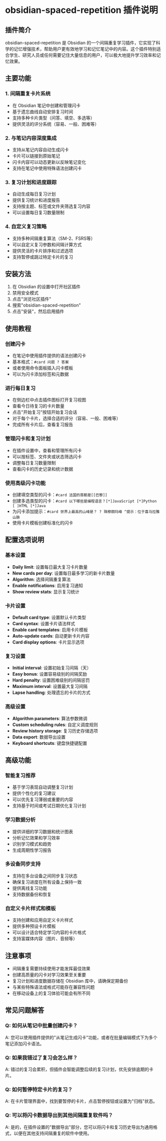 # obsidian-spaced-repetition 插件说明

## 插件简介
obsidian-spaced-repetition 是 Obsidian 的一个间隔重复学习插件，它实现了科学的记忆增强技术，帮助用户更有效地学习和记忆笔记中的内容。这个插件特别适合学生、研究人员或任何需要记住大量信息的用户，可以极大地提升学习效率和记忆效果。

## 主要功能

### 1. 间隔重复卡片系统
- 在 Obsidian 笔记中创建和管理闪卡
- 基于遗忘曲线自动安排复习时间
- 支持多种卡片类型（问答、填空、多选等）
- 提供灵活的评分系统（容易、一般、困难等）

### 2. 与笔记内容深度集成
- 支持从笔记内容自动生成闪卡
- 卡片可以链接到原始笔记
- 闪卡内容可以动态更新以反映笔记变化
- 支持在笔记中使用特殊语法创建闪卡

### 3. 复习计划和进度跟踪
- 自动生成每日复习计划
- 提供复习统计和进度报告
- 支持按主题、标签或文件夹筛选复习内容
- 可以设置每日复习数量限制

### 4. 自定义复习策略
- 支持多种间隔重复算法（SM-2、FSRS等）
- 可以自定义复习参数和间隔计算方式
- 提供灵活的卡片排序和过滤选项
- 支持暂停或跳过特定卡片的复习

## 安装方法
1. 在 Obsidian 的设置中打开社区插件
2. 禁用安全模式
3. 点击"浏览社区插件"
4. 搜索"obsidian-spaced-repetition"
5. 点击"安装"，然后启用插件

## 使用教程

### 创建闪卡
- 在笔记中使用插件提供的语法创建闪卡
- 基本格式：`#card 问题 ? 答案`
- 或者使用命令面板插入闪卡模板
- 可以为闪卡添加标签和元数据

### 进行每日复习
- 在侧边栏中点击插件图标打开复习视图
- 查看今日待复习的卡片数量
- 点击"开始复习"按钮开始复习会话
- 对于每个卡片，选择合适的评分（容易、一般、困难等）
- 完成所有卡片后，查看复习报告

### 管理闪卡和复习计划
- 在插件设置中，查看和管理所有闪卡
- 可以按标签、文件夹或状态筛选闪卡
- 调整每日复习数量限制
- 查看闪卡的历史记录和统计数据

### 使用高级闪卡功能
- 创建填空类型的闪卡：`#card 法国的首都是[[巴黎]]`
- 创建多选类型的闪卡：`#card 以下哪些是编程语言？[*]JavaScript [*]Python [ ]HTML [*]Java`
- 为闪卡添加提示：`#card 世界上最高的山峰是？ ? 珠穆朗玛峰 ^提示：位于喜马拉雅山脉`
- 使用卡片模板创建标准化的闪卡

## 配置选项说明

### 基本设置
- **Daily limit**: 设置每日最大复习卡片数量
- **New cards per day**: 设置每日最多学习的新卡片数量
- **Algorithm**: 选择间隔重复算法
- **Enable notifications**: 启用复习通知
- **Show review stats**: 显示复习统计

### 卡片设置
- **Default card type**: 设置默认卡片类型
- **Card syntax**: 设置卡片语法样式
- **Enable card templates**: 启用卡片模板
- **Auto-update cards**: 自动更新卡片内容
- **Card display options**: 卡片显示选项

### 复习设置
- **Initial interval**: 设置初始复习间隔（天）
- **Easy bonus**: 设置容易级别的间隔奖励
- **Hard penalty**: 设置困难级别的间隔惩罚
- **Maximum interval**: 设置最大复习间隔
- **Lapse handling**: 处理遗忘的卡片的方式

### 高级设置
- **Algorithm parameters**: 算法参数微调
- **Custom scheduling rules**: 自定义调度规则
- **Review history storage**: 复习历史存储选项
- **Data export**: 数据导出设置
- **Keyboard shortcuts**: 键盘快捷键配置

## 高级功能

### 智能复习推荐
- 基于学习表现自动调整复习计划
- 提供个性化的复习建议
- 可以优先复习薄弱或重要的内容
- 支持基于时间或考试日期优化复习计划

### 学习数据分析
- 提供详细的学习数据和统计图表
- 分析记忆效果和学习效率
- 识别学习模式和趋势
- 生成周期性学习报告

### 多设备同步支持
- 支持在多台设备之间同步复习状态
- 确保复习进度在所有设备上保持一致
- 提供离线复习功能
- 支持数据备份和恢复

### 自定义卡片样式和模板
- 支持创建和应用自定义卡片样式
- 提供多种预设卡片模板
- 可以设计适合特定学习内容的卡片格式
- 支持富媒体内容（图片、音频等）

## 注意事项
- 间隔重复需要持续使用才能发挥最佳效果
- 创建高质量的闪卡对学习效果至关重要
- 复习计划和进度数据存储在 Obsidian 库中，请确保定期备份
- 与某些特殊语法或格式可能存在兼容性问题
- 在移动设备上的复习体验可能会有所不同

## 常见问题解答

### Q: 如何从笔记中批量创建闪卡？
A: 您可以使用插件提供的"从笔记生成闪卡"功能，或者在批量编辑模式下为多个笔记添加闪卡语法。

### Q: 如果我错过了复习会怎么样？
A: 错过的复习会累积，但插件会智能调整后续的复习计划，优先安排逾期的卡片。

### Q: 如何暂停特定卡片的复习？
A: 在卡片管理界面中，找到要暂停的卡片，点击暂停按钮或设置为"归档"状态。

### Q: 可以将闪卡数据导出到其他间隔重复软件吗？
A: 是的，在插件设置的"数据导出"部分，您可以将闪卡和复习历史导出为通用格式，以便在其他支持间隔重复的软件中使用。